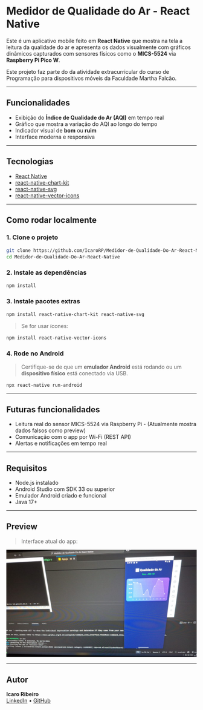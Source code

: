 # Medidor de Qualidade do Ar - React Native

Este é um aplicativo mobile feito em **React Native** que mostra na tela a leitura da qualidade do ar e apresenta os dados visualmente com gráficos dinâmicos capturados com sensores físicos como o **MICS-5524** via **Raspberry Pi Pico W**.

Este projeto faz parte do da atividade extracurricular do curso de Programação para dispositivos móveis da Faculdade Martha Falcão.

---

## Funcionalidades

- Exibição do **Índice de Qualidade do Ar (AQI)** em tempo real
- Gráfico que mostra a variação do AQI ao longo do tempo
- Indicador visual de **bom** ou **ruim**
- Interface moderna e responsiva

---

## Tecnologias

- [React Native](https://reactnative.dev/)
- [react-native-chart-kit](https://github.com/indiespirit/react-native-chart-kit)
- [react-native-svg](https://github.com/software-mansion/react-native-svg)
- [react-native-vector-icons](https://github.com/oblador/react-native-vector-icons)

---

## Como rodar localmente

### 1. Clone o projeto

```bash
git clone https://github.com/IcaroRP/Medidor-de-Qualidade-Do-Ar-React-Native
cd Medidor-de-Qualidade-Do-Ar-React-Native
```

### 2. Instale as dependências

```bash
npm install
```

### 3. Instale pacotes extras

```bash
npm install react-native-chart-kit react-native-svg
```

> Se for usar ícones:
```bash
npm install react-native-vector-icons
```

### 4. Rode no Android

> Certifique-se de que um **emulador Android** está rodando ou um **dispositivo físico** está conectado via USB.

```bash
npx react-native run-android
```

---

## Futuras funcionalidades

- Leitura real do sensor MICS-5524 via Raspberry Pi - (Atualmente mostra dados falsos como preview)
- Comunicação com o app por Wi-Fi (REST API)
- Alertas e notificações em tempo real

---

## Requisitos

- Node.js instalado
- Android Studio com SDK 33 ou superior
- Emulador Android criado e funcional
- Java 17+

---

## Preview

> Interface atual do app:

![screenshot](./preview.jpg)

---

## Autor

**Icaro Ribeiro**  
[LinkedIn](https://www.linkedin.com/in/icarorp/) • [GitHub](https://github.com/IcaroRP/)

